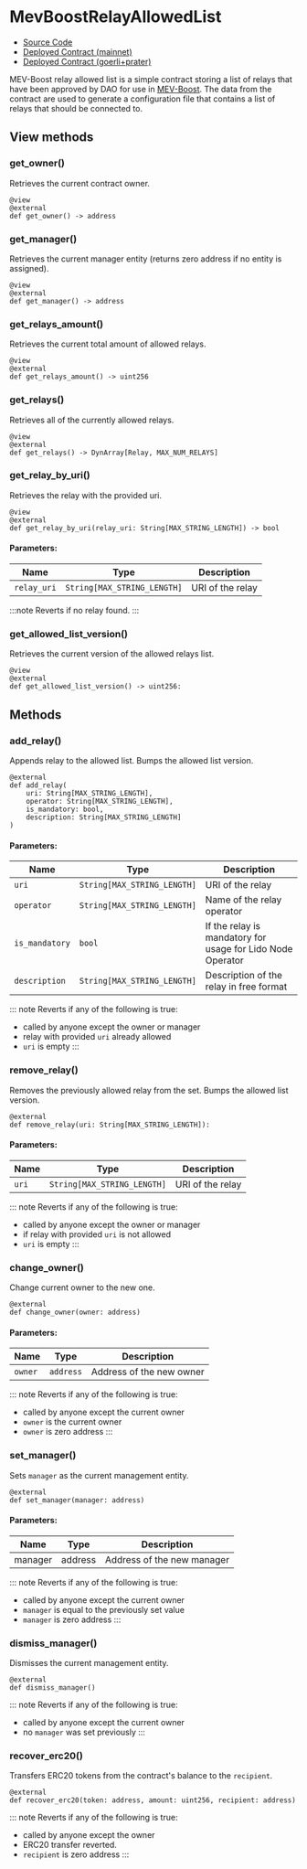 # MevBoostRelayAllowedList

- [Source Code](contracts/MEVBoostRelayAllowedList.vy)
- [Deployed Contract (mainnet)](https://etherscan.io/address/0xf95f069f9ad107938f6ba802a3da87892298610e)
- [Deployed Contract (goerli+prater)](https://goerli.etherscan.io/address/0xeabe95ac5f3d64ae16acbb668ed0efcd81b721bc)

MEV-Boost relay allowed list is a simple contract storing a list of relays that have been approved by DAO for use in [MEV-Boost](https://github.com/flashbots/mev-boost). The data from the contract are used to generate a configuration file that contains a list of relays that should be connected to.


## View methods

### get_owner()

Retrieves the current contract owner.

```vyper
@view
@external
def get_owner() -> address
```

### get_manager()

Retrieves the current manager entity (returns zero address if no entity is assigned).

```vyper
@view
@external
def get_manager() -> address
```

### get_relays_amount()

Retrieves the current total amount of allowed relays.

```vyper
@view
@external
def get_relays_amount() -> uint256
```

### get_relays()

Retrieves all of the currently allowed relays.

```vyper
@view
@external
def get_relays() -> DynArray[Relay, MAX_NUM_RELAYS]
```
### get_relay_by_uri()

Retrieves the relay with the provided uri.

```vyper
@view
@external
def get_relay_by_uri(relay_uri: String[MAX_STRING_LENGTH]) -> bool
```

#### Parameters:

| Name        | Type                        | Description      |
|-------------|-----------------------------|------------------|
| `relay_uri` | `String[MAX_STRING_LENGTH]` | URI of the relay |

:::note Reverts if no relay found. :::

### get_allowed_list_version()

Retrieves the current version of the allowed relays list.

```vyper
@view
@external
def get_allowed_list_version() -> uint256:
```

## Methods

### add_relay()

Appends relay to the allowed list. Bumps the allowed list version.

```vyper
@external
def add_relay(
    uri: String[MAX_STRING_LENGTH],
    operator: String[MAX_STRING_LENGTH],
    is_mandatory: bool,
    description: String[MAX_STRING_LENGTH]
)
```

#### Parameters:

| Name           | Type                        | Description                                                |
|----------------|-----------------------------|------------------------------------------------------------|
| `uri`          | `String[MAX_STRING_LENGTH]` | URI of the relay                                           |
| `operator`     | `String[MAX_STRING_LENGTH]` | Name of the relay operator                                 |
| `is_mandatory` | `bool`                      | If the relay is mandatory for usage for Lido Node Operator |
| `description`  | `String[MAX_STRING_LENGTH]` | Description of the relay in free format                    |

::: note Reverts if any of the following is true:
- called by anyone except the owner or manager
- relay with provided `uri` already allowed
- `uri` is empty :::

### remove_relay()

Removes the previously allowed relay from the set. Bumps the allowed list version.

```vyper
@external
def remove_relay(uri: String[MAX_STRING_LENGTH]):
```

#### Parameters:

|  Name  |   Type                      | Description      |
|--------|-----------------------------|------------------|
| `uri`  | `String[MAX_STRING_LENGTH]` | URI of the relay |

::: note Reverts if any of the following is true:
- called by anyone except the owner or manager
- if relay with provided `uri` is not allowed
- `uri` is empty :::


### change_owner()

Change current owner to the new one.

```vyper
@external
def change_owner(owner: address)
```

#### Parameters:

|  Name   |   Type    | Description              |
|---------|-----------|--------------------------|
| `owner` | `address` | Address of the new owner |

::: note Reverts if any of the following is true:
- called by anyone except the current owner
- `owner` is the current owner
- `owner` is zero address :::

### set_manager()

Sets `manager` as the current management entity.

```vyper
@external
def set_manager(manager: address)
```

#### Parameters:

| Name    | Type    | Description                |
|---------|---------|----------------------------|
| manager | address | Address of the new manager |

::: note Reverts if any of the following is true:
- called by anyone except the current owner
- `manager` is equal to the previously set value
- `manager` is zero address :::

### dismiss_manager()

Dismisses the current management entity.

```vyper
@external
def dismiss_manager()
```

::: note Reverts if any of the following is true:
- called by anyone except the current owner
- no `manager` was set previously :::


### recover_erc20()

Transfers ERC20 tokens from the contract's balance to the `recipient`.

```vyper
@external
def recover_erc20(token: address, amount: uint256, recipient: address)
```

::: note Reverts if any of the following is true:
- called by anyone except the owner
- ERC20 transfer reverted.
- `recipient` is zero address :::
